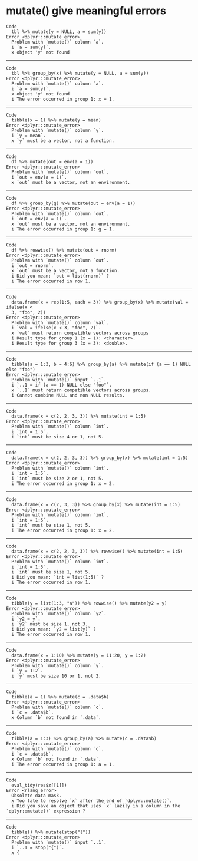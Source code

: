 # mutate() give meaningful errors

    Code
      tbl %>% mutate(y = NULL, a = sum(y))
    Error <dplyr:::mutate_error>
      Problem with `mutate()` column `a`.
      i `a = sum(y)`.
      x object 'y' not found

---

    Code
      tbl %>% group_by(x) %>% mutate(y = NULL, a = sum(y))
    Error <dplyr:::mutate_error>
      Problem with `mutate()` column `a`.
      i `a = sum(y)`.
      x object 'y' not found
      i The error occurred in group 1: x = 1.

---

    Code
      tibble(x = 1) %>% mutate(y = mean)
    Error <dplyr:::mutate_error>
      Problem with `mutate()` column `y`.
      i `y = mean`.
      x `y` must be a vector, not a function.

---

    Code
      df %>% mutate(out = env(a = 1))
    Error <dplyr:::mutate_error>
      Problem with `mutate()` column `out`.
      i `out = env(a = 1)`.
      x `out` must be a vector, not an environment.

---

    Code
      df %>% group_by(g) %>% mutate(out = env(a = 1))
    Error <dplyr:::mutate_error>
      Problem with `mutate()` column `out`.
      i `out = env(a = 1)`.
      x `out` must be a vector, not an environment.
      i The error occurred in group 1: g = 1.

---

    Code
      df %>% rowwise() %>% mutate(out = rnorm)
    Error <dplyr:::mutate_error>
      Problem with `mutate()` column `out`.
      i `out = rnorm`.
      x `out` must be a vector, not a function.
      i Did you mean: `out = list(rnorm)` ?
      i The error occurred in row 1.

---

    Code
      data.frame(x = rep(1:5, each = 3)) %>% group_by(x) %>% mutate(val = ifelse(x <
      3, "foo", 2))
    Error <dplyr:::mutate_error>
      Problem with `mutate()` column `val`.
      i `val = ifelse(x < 3, "foo", 2)`.
      x `val` must return compatible vectors across groups
      i Result type for group 1 (x = 1): <character>.
      i Result type for group 3 (x = 3): <double>.

---

    Code
      tibble(a = 1:3, b = 4:6) %>% group_by(a) %>% mutate(if (a == 1) NULL else "foo")
    Error <dplyr:::mutate_error>
      Problem with `mutate()` input `..1`.
      i `..1 = if (a == 1) NULL else "foo"`.
      x `..1` must return compatible vectors across groups.
      i Cannot combine NULL and non NULL results.

---

    Code
      data.frame(x = c(2, 2, 3, 3)) %>% mutate(int = 1:5)
    Error <dplyr:::mutate_error>
      Problem with `mutate()` column `int`.
      i `int = 1:5`.
      i `int` must be size 4 or 1, not 5.

---

    Code
      data.frame(x = c(2, 2, 3, 3)) %>% group_by(x) %>% mutate(int = 1:5)
    Error <dplyr:::mutate_error>
      Problem with `mutate()` column `int`.
      i `int = 1:5`.
      i `int` must be size 2 or 1, not 5.
      i The error occurred in group 1: x = 2.

---

    Code
      data.frame(x = c(2, 3, 3)) %>% group_by(x) %>% mutate(int = 1:5)
    Error <dplyr:::mutate_error>
      Problem with `mutate()` column `int`.
      i `int = 1:5`.
      i `int` must be size 1, not 5.
      i The error occurred in group 1: x = 2.

---

    Code
      data.frame(x = c(2, 2, 3, 3)) %>% rowwise() %>% mutate(int = 1:5)
    Error <dplyr:::mutate_error>
      Problem with `mutate()` column `int`.
      i `int = 1:5`.
      i `int` must be size 1, not 5.
      i Did you mean: `int = list(1:5)` ?
      i The error occurred in row 1.

---

    Code
      tibble(y = list(1:3, "a")) %>% rowwise() %>% mutate(y2 = y)
    Error <dplyr:::mutate_error>
      Problem with `mutate()` column `y2`.
      i `y2 = y`.
      i `y2` must be size 1, not 3.
      i Did you mean: `y2 = list(y)` ?
      i The error occurred in row 1.

---

    Code
      data.frame(x = 1:10) %>% mutate(y = 11:20, y = 1:2)
    Error <dplyr:::mutate_error>
      Problem with `mutate()` column `y`.
      i `y = 1:2`.
      i `y` must be size 10 or 1, not 2.

---

    Code
      tibble(a = 1) %>% mutate(c = .data$b)
    Error <dplyr:::mutate_error>
      Problem with `mutate()` column `c`.
      i `c = .data$b`.
      x Column `b` not found in `.data`.

---

    Code
      tibble(a = 1:3) %>% group_by(a) %>% mutate(c = .data$b)
    Error <dplyr:::mutate_error>
      Problem with `mutate()` column `c`.
      i `c = .data$b`.
      x Column `b` not found in `.data`.
      i The error occurred in group 1: a = 1.

---

    Code
      eval_tidy(res$z[[1]])
    Error <rlang_error>
      Obsolete data mask.
      x Too late to resolve `x` after the end of `dplyr::mutate()`.
      i Did you save an object that uses `x` lazily in a column in the `dplyr::mutate()` expression ?

---

    Code
      tibble() %>% mutate(stop("{"))
    Error <dplyr:::mutate_error>
      Problem with `mutate()` input `..1`.
      i `..1 = stop("{")`.
      x {

